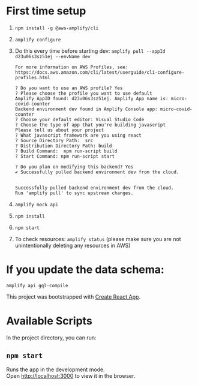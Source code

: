 # First time setup

1. `npm install -g @aws-amplify/cli`
2. `amplify configure`
3. Do this every time before starting dev: `amplify pull --appId d23u06s3sz51ej --envName dev`

    ```
    For more information on AWS Profiles, see:
    https://docs.aws.amazon.com/cli/latest/userguide/cli-configure-profiles.html

    ? Do you want to use an AWS profile? Yes
    ? Please choose the profile you want to use default
    Amplify AppID found: d23u06s3sz51ej. Amplify App name is: micro-covid-counter
    Backend environment dev found in Amplify Console app: micro-covid-counter
    ? Choose your default editor: Visual Studio Code
    ? Choose the type of app that you're building javascript
    Please tell us about your project
    ? What javascript framework are you using react
    ? Source Directory Path:  src
    ? Distribution Directory Path: build
    ? Build Command:  npm run-script build
    ? Start Command: npm run-script start

    ? Do you plan on modifying this backend? Yes
    ✔ Successfully pulled backend environment dev from the cloud.


    Successfully pulled backend environment dev from the cloud.
    Run 'amplify pull' to sync upstream changes.
    ```
4. `amplify mock api`
5. `npm install`
6. `npm start`
7. To check resources: `amplify status` (please make sure you are not unintentionally deleting any resources in AWS)

# If you update the data schema:
`amplify api gql-compile`

This project was bootstrapped with [Create React App](https://github.com/facebook/create-react-app).

# Available Scripts

In the project directory, you can run:

## `npm start`

Runs the app in the development mode.<br />
Open [http://localhost:3000](http://localhost:3000) to view it in the browser.
